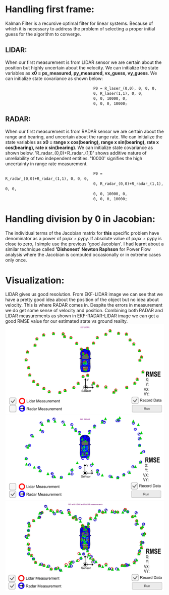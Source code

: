 # Handling first frame:
Kalman Filter is a recursive optimal filter for linear systems. Because of which it is necessary to address the problem of selecting a proper initial guess for the algorithm to converge.
## LIDAR:
When our first measurement is from LIDAR sensor we are certain about the position but highly uncertain about the velocity.
We can initialize the state variables as **x0 = px_measured, py_measured, vx_guess, vy_guess**.
We can initialize state covariance as shown below:
                             
                                           P0 = R_laser_(0,0), 0, 0, 0,
                                           0, R_laser(1,1), 0, 0,
                                           0, 0, 10000, 0,
                                           0, 0, 0, 10000;
## RADAR:
When our first measurement is from RADAR sensor we are certain about the range and bearing, and uncertain about the range rate. We can initialize the state variables as **x0 = range x cos(bearing), range x sin(bearing), rate x cos(bearing), rate x sin(bearing)**.
We can initialize state covariance as shown below. 'R_radar_(0,0)+R_radar_(1,1)' shows additive nature of unreliability of two independent entities. '10000' signifies the high uncertainty in range rate measurement.
                             
                                           P0 = R_radar_(0,0)+R_radar_(1,1), 0, 0, 0,
                                           0, R_radar_(0,0)+R_radar_(1,1), 0, 0,
                                           0, 0, 10000, 0,
                                           0, 0, 0, 10000;
# Handling division by 0 in Jacobian:
The individual terms of the Jacobian matrix for **this** specific problem have denominator as a power of px*px + py*py. If absolute value of px*px + py*py is close to zero, I simple use the previous 'good Jacobian'. I had learnt about a similar technique called **'Dishonest' Newton Raphson** for Power Flow analysis where the Jacobian is computed occasionally or in extreme cases only once.

# Visualization:
LIDAR gives us good resolution. From EKF-LIDAR image we can see that we have a pretty good idea about the position of the object but no idea about velocity. This is where RADAR comes in. Despite the errors in measurement we do get some sense of velocity and position. Combining both RADAR and LIDAR measurements as shown in EKF-RADAR-LIDAR image we can get a good RMSE value for our estimated state vs ground reality.
![EKF-LIDAR](https://github.com/mihirrajput/CarND-Extended-Kalman-Filter-Project/blob/master/EKF-LIDAR.png)
![EKF-RADAR](https://github.com/mihirrajput/CarND-Extended-Kalman-Filter-Project/blob/master/EKF-RADAR.png)
![EKF-RADAR-LIDAR](https://github.com/mihirrajput/CarND-Extended-Kalman-Filter-Project/blob/master/EKF-RADAR-LIDAR.jpg)
